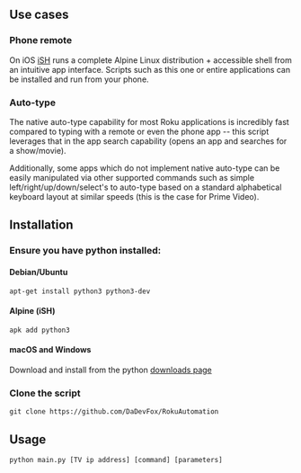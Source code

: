 ## Use cases
### Phone remote
On iOS [iSH](https://ish.app/) runs a complete Alpine Linux distribution + accessible shell from an intuitive app interface. Scripts such as this one or entire applications can be installed and run from your phone.

### Auto-type
The native auto-type capability for most Roku applications is incredibly fast compared to typing with a remote or even the phone app -- this script leverages that in the app search capability (opens an app and searches for a show/movie). 

Additionally, some apps which do not implement native auto-type can be easily manipulated via other supported commands such as simple left/right/up/down/select's to auto-type based on a standard alphabetical keyboard layout at similar speeds (this is the case for Prime Video).

## Installation
### Ensure you have python installed:
#### Debian/Ubuntu
`apt-get install python3 python3-dev`
#### Alpine (iSH)
`apk add python3`
#### macOS and Windows
Download and install from the python [downloads page](https://www.python.org/downloads/)

### Clone the script
`git clone https://github.com/DaDevFox/RokuAutomation`

## Usage
`python main.py [TV ip address] [command] [parameters]`

